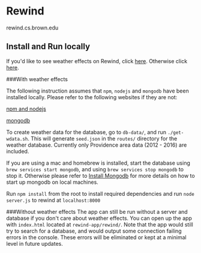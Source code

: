 # Rewind

rewind.cs.brown.edu


## Install and Run locally

If you'd like to see weather effects on Rewind, click [here](#with-weather-effects). Otherwise click [here](#without-weather-effects).

###With weather effects

The following instruction assumes that ```npm```, ```nodejs``` and ```mongodb``` have been installed locally. Please refer to the following websites if they are not:

[npm and nodejs](https://nodejs.org/en/download/package-manager/)

[mongodb](https://docs.mongodb.com/manual/administration/install-community/)

To create weather data for the database, go to ```db-data/```, and run ```./get-wdata.sh```. This will generate ```seed.json``` in the ```routes/``` directory for the weather database. Currently only Providence area data (2012 - 2016) are included.

If you are using a mac and homebrew is installed, start the database using ```brew services start mongodb```, and using ```brew services stop mongodb``` to stop it. 
Otherwise please refer to [Install Mongodb](https://docs.mongodb.com/manual/administration/install-community/) for more details on how to start up mongodb on local machines.


Run ```npm install``` from the root to install required dependencies and run ```node server.js``` to rewind at ```localhost:8000```


###Without weather effects
The app can still be run without a server and database if you don't care about weather effects. You can open up the app with ```index.html``` located at ```rewind-app/rewind/```. Note that the app would still try to search for a database, and would output some connection failing errors in the console. These errors will be eliminated or kept at a minimal level in future updates.

